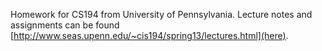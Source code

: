 Homework for CS194 from University of Pennsylvania. Lecture notes and assignments can be found [http://www.seas.upenn.edu/~cis194/spring13/lectures.html](here). 
